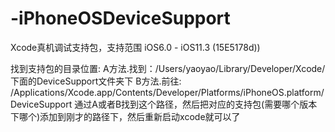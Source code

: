 # -iPhoneOSDeviceSupport
Xcode真机调试支持包，支持范围 iOS6.0 - iOS11.3 (15E5178d))

找到支持包的目录位置:
A方法.找到：/Users/yaoyao/Library/Developer/Xcode/下面的DeviceSupport文件夹下
B方法.前往: /Applications/Xcode.app/Contents/Developer/Platforms/iPhoneOS.platform/DeviceSupport
通过A或者B找到这个路径，然后把对应的支持包(需要哪个版本下哪个)添加到刚才的路径下，然后重新启动xcode就可以了

